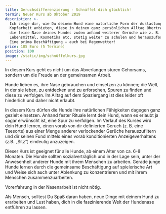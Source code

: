 ```yaml
---
title: Geruchsdifferenzierung - Schnüffel dich glücklich!
termin: Neuer Kurs ab Oktober 2019
description: >-
  Ich zeige dir, wie Du deinem Hund eine natürliche Form der Auslastung und
  Kopfarbeit anbieten, diese in deinen ganz persönlichen Alltag übertragen und
  die feine Nase deines Hundes zudem anhand weiterer Gerüche wie z. B. Gewürze,
  Lebensmittel, Kosmetika etc. stetig weiter zu schulen und herauszufordern.
  Eine prima Beschäftigung – auch bei Regenwetter!
price: 105 Euro (5 Termine)
position: 100
image: /static/img/schnüffelkurs.jpg
---
```

In diesem Kurs geht es nicht um das Abverlangen sturen Gehorsams, sondern um die Freude an der gemeinsamen Arbeit. 

Hunde lieben es, ihre Nase gebrauchen und einsetzen zu können; die Welt, in der sie leben, zu entdecken und zu erforschen, Spuren zu finden und diese zu verfolgen. Im Alltag auf dem Spaziergang ist dies leider oft hinderlich und daher nicht erlaubt.

In diesem Kurs dürfen die Hunde ihre natürlichen Fähigkeiten dagegen ganz gezielt einsetzen. Anhand fester Rituale lernt dein Hund, wann es erlaubt ja sogar erwünscht ist, eine Spur zu verfolgen. Im Verlauf des Kurses wird dein Hund lernen, einen vorab von dir definierten Geruch (z. B. eine Teesorte) aus einer Menge anderer verlockender Gerüche herauszufiltern und dir seinen Fund mittels eines vorab konditionierten Anzeigeverhaltens (z.B. „Sitz“) eindeutig anzuzeigen. 

Dieser Kurs ist geeignet für alle Hunde, ab einem Alter von ca. 6-8 Monaten. Die Hunde sollten sozialverträglich und in der Lage sein, unter der Anwesenheit anderer Hunde mit ihrem Menschen zu arbeiten. Gerade junge Hunde lernen durch die gemeinsame Beschäftigung auf spielerische Art und Weise sich auch unter Ablenkung zu konzentrieren und mit ihrem Menschen zusammenzuarbeiten. 

Vorerfahrung in der Nasenarbeit ist nicht nötig.

Als Mensch, solltest Du Spaß daran haben, neue Dinge mit deinem Hund zu erarbeiten und Lust haben, dich in die faszinierende Welt der Hundenase entführen zu lassen.
